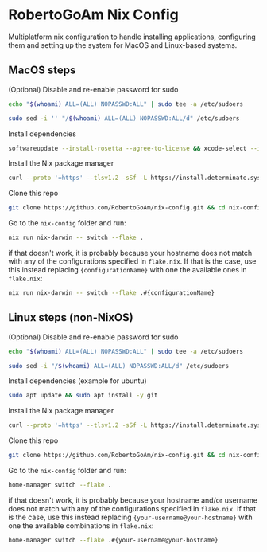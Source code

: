 # RobertoGoAm Nix Config

Multiplatform nix configuration to handle installing applications, configuring them and setting up the system for MacOS and Linux-based systems.

## MacOS steps

(Optional) Disable and re-enable password for sudo

```bash
echo "$(whoami) ALL=(ALL) NOPASSWD:ALL" | sudo tee -a /etc/sudoers
```

```bash
sudo sed -i '' "/$(whoami) ALL=(ALL) NOPASSWD:ALL/d" /etc/sudoers
```

Install dependencies

```bash
softwareupdate --install-rosetta --agree-to-license && xcode-select --install ; yes "" | INTERACTIVE=1 /bin/bash -c "$(curl -fsSL https://raw.githubusercontent.com/Homebrew/install/HEAD/install.sh)" && echo 'eval "$(/opt/homebrew/bin/brew shellenv)"' >> ~/.zprofile && eval "$(/opt/homebrew/bin/brew shellenv)" && brew install git
```

Install the Nix package manager

```bash
curl --proto '=https' --tlsv1.2 -sSf -L https://install.determinate.systems/nix | sh -s -- install --no-confirm && . /nix/var/nix/profiles/default/etc/profile.d/nix-daemon.sh && clear
```

Clone this repo

```bash
git clone https://github.com/RobertoGoAm/nix-config.git && cd nix-config
```

Go to the `nix-config` folder and run:

```bash
nix run nix-darwin -- switch --flake .
```

if that doesn't work, it is probably because your hostname does not match with any of the configurations specified in `flake.nix`. If that is the case, use this instead replacing `{configurationName}` with one the available ones in `flake.nix`:

```bash
nix run nix-darwin -- switch --flake .#{configurationName}
```

## Linux steps (non-NixOS)

(Optional) Disable and re-enable password for sudo

```bash
echo "$(whoami) ALL=(ALL) NOPASSWD:ALL" | sudo tee -a /etc/sudoers
```

```bash
sudo sed -i "/$(whoami) ALL=(ALL) NOPASSWD:ALL/d" /etc/sudoers
```

Install dependencies (example for ubuntu)

```bash
sudo apt update && sudo apt install -y git
```

Install the Nix package manager

```bash
curl --proto '=https' --tlsv1.2 -sSf -L https://install.determinate.systems/nix | sh -s -- install --no-confirm && . /nix/var/nix/profiles/default/etc/profile.d/nix-daemon.sh && clear
```

Clone this repo

```bash
git clone https://github.com/RobertoGoAm/nix-config.git && cd nix-config
```

Go to the `nix-config` folder and run:

```bash
home-manager switch --flake .
```

if that doesn't work, it is probably because your hostname and/or username does not match with any of the configurations specified in `flake.nix`. If that is the case, use this instead replacing `{your-username@your-hostname}` with one the available combinations in `flake.nix`:

```bash
home-manager switch --flake .#{your-username@your-hostname}
```
